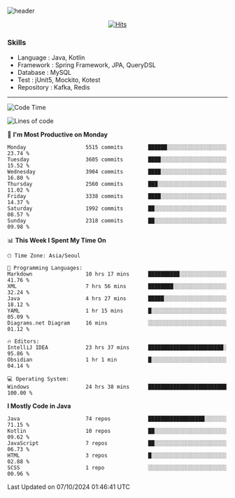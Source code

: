 <!-- Github Profile Readme로 프로필 꾸미기 : https://zzsza.github.io/development/2020/07/10/make-github-profile-readme/ -->

<!-- github theme -->
  <!-- 
    ![header](https://capsule-render.vercel.app/api?type=slice&color=e0f0e3&height=150&section=header&text=beasy&fontSize=45)
  -->
  ![header](https://capsule-render.vercel.app/api?type=soft&color=e0f0e3&height=150&section=header&text=Choi-YongSeok&fontSize=55&animation=twinkling)


<!-- hits count : https://hits.seeyoufarm.com/ -->
<div align=center>
    
  [![Hits](https://hits.seeyoufarm.com/api/count/incr/badge.svg?url=https%3A%2F%2Fgithub.com%2Fchoi-ys&count_bg=%2379C83D&title_bg=%23555555&icon=&icon_color=%23E7E7E7&title=hits&edge_flat=false)](https://hits.seeyoufarm.com)

</div>


<!-- Committed Top Lang -->
<div align=center>
</div>


### Skills
 - Language : Java, Kotlin
 - Framework : Spring Framework, JPA, QueryDSL
 - Database : MySQL
 - Test : jUnit5, Mockito, Kotest
 - Repository : Kafka, Redis

---

<!--START_SECTION:waka-->
![Code Time](http://img.shields.io/badge/Code%20Time-4%2C687%20hrs%2041%20mins-blue)

![Lines of code](https://img.shields.io/badge/From%20Hello%20World%20I%27ve%20Written-15.0%20million%20lines%20of%20code-blue)

📅 **I'm Most Productive on Monday** 

```text
Monday                   5515 commits        ██████░░░░░░░░░░░░░░░░░░░   23.74 % 
Tuesday                  3605 commits        ████░░░░░░░░░░░░░░░░░░░░░   15.52 % 
Wednesday                3904 commits        ████░░░░░░░░░░░░░░░░░░░░░   16.80 % 
Thursday                 2560 commits        ███░░░░░░░░░░░░░░░░░░░░░░   11.02 % 
Friday                   3338 commits        ████░░░░░░░░░░░░░░░░░░░░░   14.37 % 
Saturday                 1992 commits        ██░░░░░░░░░░░░░░░░░░░░░░░   08.57 % 
Sunday                   2318 commits        ██░░░░░░░░░░░░░░░░░░░░░░░   09.98 % 
```


📊 **This Week I Spent My Time On** 

```text
🕑︎ Time Zone: Asia/Seoul

💬 Programming Languages: 
Markdown                 10 hrs 17 mins      ██████████░░░░░░░░░░░░░░░   41.76 % 
XML                      7 hrs 56 mins       ████████░░░░░░░░░░░░░░░░░   32.24 % 
Java                     4 hrs 27 mins       █████░░░░░░░░░░░░░░░░░░░░   18.12 % 
YAML                     1 hr 15 mins        █░░░░░░░░░░░░░░░░░░░░░░░░   05.09 % 
Diagrams.net Diagram     16 mins             ░░░░░░░░░░░░░░░░░░░░░░░░░   01.12 % 

🔥 Editors: 
IntelliJ IDEA            23 hrs 37 mins      ████████████████████████░   95.86 % 
Obsidian                 1 hr 1 min          █░░░░░░░░░░░░░░░░░░░░░░░░   04.14 % 

💻 Operating System: 
Windows                  24 hrs 38 mins      █████████████████████████   100.00 % 
```

**I Mostly Code in Java** 

```text
Java                     74 repos            ██████████████████░░░░░░░   71.15 % 
Kotlin                   10 repos            ██░░░░░░░░░░░░░░░░░░░░░░░   09.62 % 
JavaScript               7 repos             ██░░░░░░░░░░░░░░░░░░░░░░░   06.73 % 
HTML                     3 repos             █░░░░░░░░░░░░░░░░░░░░░░░░   02.88 % 
SCSS                     1 repo              ░░░░░░░░░░░░░░░░░░░░░░░░░   00.96 % 
```




 Last Updated on 07/10/2024 01:46:41 UTC
<!--END_SECTION:waka-->

<!-- 
![footer](https://capsule-render.vercel.app/api?section=footer&type=slice&color=e0f0e3)
-->


